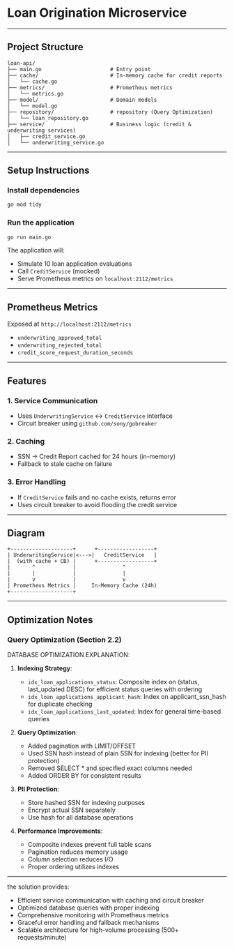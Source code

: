 # Loan Origination Microservice

---

## Project Structure

```
loan-api/
├── main.go                      # Entry point
├── cache/                       # In-memory cache for credit reports
│   └── cache.go
├── metrics/                     # Prometheus metrics
│   └── metrics.go
├── model/                       # Domain models
│   └── model.go
├── repository/                  # repository (Query Optimization)
│   └── loan_repository.go
├── service/                     # Business logic (credit & underwriting services)
│   ├── credit_service.go
│   └── underwriting_service.go
```

---

## Setup Instructions

### Install dependencies
```bash
go mod tidy
```

### Run the application
```bash
go run main.go
```

The application will:
- Simulate 10 loan application evaluations
- Call `CreditService` (mocked)
- Serve Prometheus metrics on `localhost:2112/metrics`

---

## Prometheus Metrics
Exposed at `http://localhost:2112/metrics`

- `underwriting_approved_total`
- `underwriting_rejected_total`
- `credit_score_request_duration_seconds`

---

##  Features

### 1. Service Communication
- Uses `UnderwritingService` ↔ `CreditService` interface
- Circuit breaker using `github.com/sony/gobreaker`

### 2. Caching
- SSN → Credit Report cached for 24 hours (in-memory)
- Fallback to stale cache on failure

### 3. Error Handling
- If `CreditService` fails and no cache exists, returns error
- Uses circuit breaker to avoid flooding the credit service

---

## Diagram

```
+--------------------+      +------------------+
| UnderwritingService|<--->|   CreditService   |
|  (with cache + CB) |      +------------------+
|       ^            |               ^
|       |            |               |
|       v            |               v
| Prometheus Metrics |     In-Memory Cache (24h)
+--------------------+
```

---

## Optimization Notes

### Query Optimization (Section 2.2)

DATABASE OPTIMIZATION EXPLANATION:

1. **Indexing Strategy**:
    - `idx_loan_applications_status`: Composite index on (status, last_updated DESC) for efficient status queries with ordering
    - `idx_loan_applications_applicant_hash`: Index on applicant_ssn_hash for duplicate checking
    - `idx_loan_applications_last_updated`: Index for general time-based queries

2. **Query Optimization**:
    - Added pagination with LIMIT/OFFSET
    - Used SSN hash instead of plain SSN for indexing (better for PII protection)
    - Removed SELECT * and specified exact columns needed
    - Added ORDER BY for consistent results

3. **PII Protection**:
    - Store hashed SSN for indexing purposes
    - Encrypt actual SSN separately
    - Use hash for all database operations

4. **Performance Improvements**:
    - Composite indexes prevent full table scans
    - Pagination reduces memory usage
    - Column selection reduces I/O
    - Proper ordering utilizes indexes

---


the solution provides:
- Efficient service communication with caching and circuit breaker
- Optimized database queries with proper indexing
- Comprehensive monitoring with Prometheus metrics
- Graceful error handling and fallback mechanisms
- Scalable architecture for high-volume processing (500+ requests/minute)